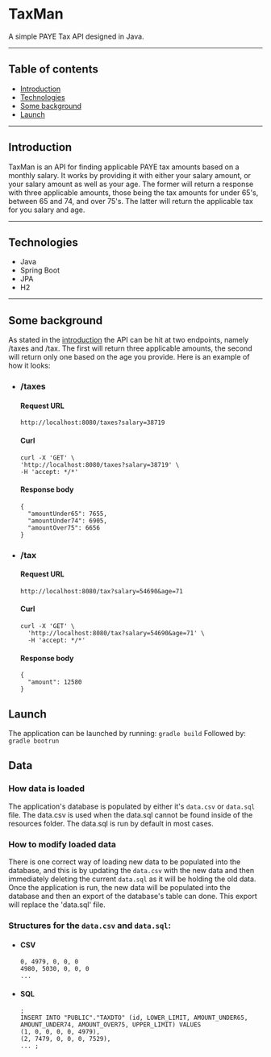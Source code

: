 # TaxMan

A simple PAYE Tax API designed in Java.

***

## Table of contents
* [Introduction](#introduction)
* [Technologies](#technologies)
* [Some background](#some-background)
* [Launch](#launch)
***
## Introduction
TaxMan is an API for finding applicable PAYE tax amounts based on a monthly salary. 
It works by providing it with either your salary amount, or your salary amount as 
well as your age. The former will return a response with three applicable amounts,
those being the tax amounts for under 65's, between 65 and 74, and over 75's. The latter
will return the applicable tax for you salary and age.
***
## Technologies
* Java
* Spring Boot
* JPA
* H2
***
## Some background
As stated in the [introduction](#introduction) the API can be hit at two endpoints, 
namely /taxes and /tax. The first will return three applicable amounts, the second will 
return only one based on the age you provide. Here is an example of how it looks:
* ### /taxes
  #### Request URL
    `http://localhost:8080/taxes?salary=38719`

    #### Curl
    ```
    curl -X 'GET' \
    'http://localhost:8080/taxes?salary=38719' \
    -H 'accept: */*'
    ```
    
    #### Response body
    ```
    {
      "amountUnder65": 7655,
      "amountUnder74": 6905,
      "amountOver75": 6656
    }
    ```
* ### /tax
    
    #### Request URL
    `http://localhost:8080/tax?salary=54690&age=71`
    
    #### Curl
    ```
    curl -X 'GET' \
      'http://localhost:8080/tax?salary=54690&age=71' \
      -H 'accept: */*'
    ```

    #### Response body
    ```
    {
      "amount": 12580
    }
    ```



## Launch

The application can be launched by running:
`gradle build`
Followed by:
`gradle bootrun`

## Data
### How data is loaded
The application's database is populated by either it's `data.csv` or `data.sql` file. The data.csv is used
when the data.sql cannot be found inside of the resources folder. The data.sql is run by default in most
cases. 

### How to modify loaded data
There is one correct way of loading new data to be populated into the database, and this is by updating
the `data.csv` with the new data and then immediately deleting the current `data.sql` as it will be holding
the old data. Once the application is run, the new data will be populated into the database and then an
export of the database's table can done. This export will replace the 'data.sql' file.

### Structures for the `data.csv` and `data.sql`:
* #### CSV

    ```
    0, 4979, 0, 0, 0
    4980, 5030, 0, 0, 0
    ...
    ```

* #### SQL
    ```
    ;
    INSERT INTO "PUBLIC"."TAXDTO" (id, LOWER_LIMIT, AMOUNT_UNDER65, AMOUNT_UNDER74, AMOUNT_OVER75, UPPER_LIMIT) VALUES
    (1, 0, 0, 0, 0, 4979),
    (2, 7479, 0, 0, 0, 7529),
    ... ;
    ```
